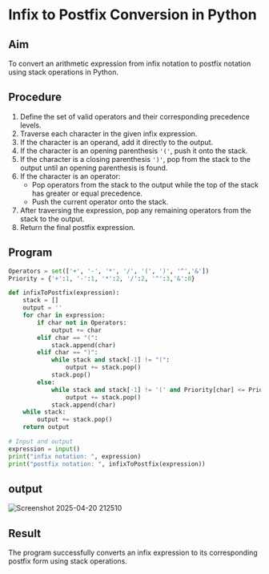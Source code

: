 # Infix to Postfix Conversion in Python

## Aim
To convert an arithmetic expression from infix notation to postfix notation using stack operations in Python.

## Procedure
1. Define the set of valid operators and their corresponding precedence levels.
2. Traverse each character in the given infix expression.
3. If the character is an operand, add it directly to the output.
4. If the character is an opening parenthesis `'('`, push it onto the stack.
5. If the character is a closing parenthesis `')'`, pop from the stack to the output until an opening parenthesis is found.
6. If the character is an operator:
    - Pop operators from the stack to the output while the top of the stack has greater or equal precedence.
    - Push the current operator onto the stack.
7. After traversing the expression, pop any remaining operators from the stack to the output.
8. Return the final postfix expression.

## Program

```python
Operators = set(['+', '-', '*', '/', '(', ')', '^','&'])  
Priority = {'+':1, '-':1, '*':2, '/':2, '^':3,'&':0} 

def infixToPostfix(expression): 
    stack = [] 
    output = ''
    for char in expression: 
        if char not in Operators:
            output += char
        elif char == "(":
            stack.append(char)
        elif char == ")":
            while stack and stack[-1] != "(":
                output += stack.pop()
            stack.pop()
        else:
            while stack and stack[-1] != '(' and Priority[char] <= Priority[stack[-1]]:
                output += stack.pop()
            stack.append(char)
    while stack:
        output += stack.pop()
    return output

# Input and output
expression = input()
print("infix notation: ", expression)
print("postfix notation: ", infixToPostfix(expression))
```
## output
![Screenshot 2025-04-20 212510](https://github.com/user-attachments/assets/289fdbac-73a9-43de-b41f-5ca4c9550e2a)

## Result
The program successfully converts an infix expression to its corresponding postfix form using stack operations.
